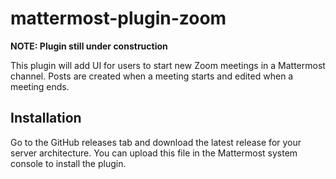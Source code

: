# mattermost-plugin-zoom

**NOTE: Plugin still under construction**

This plugin will add UI for users to start new Zoom meetings in a Mattermost channel. Posts are created when a meeting starts and edited when a meeting ends.

## Installation

Go to the GitHub releases tab and download the latest release for your server architecture. You can upload this file in the Mattermost system console to install the plugin.

